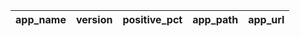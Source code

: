 | app_name   | version   | positive_pct   | app_path   | app_url   |
|------------|-----------|----------------|------------|-----------|